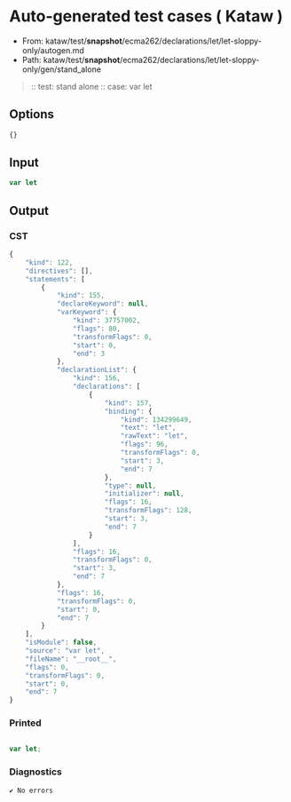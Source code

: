 # Auto-generated test cases ( Kataw )
- From: kataw/test/__snapshot__/ecma262/declarations/let/let-sloppy-only/autogen.md
- Path: kataw/test/__snapshot__/ecma262/declarations/let/let-sloppy-only/gen/stand_alone
> :: test: stand alone
> :: case: var let
## Options

`````js
{}
`````
## Input

`````js
var let
`````
## Output

### CST

```javascript
{
    "kind": 122,
    "directives": [],
    "statements": [
        {
            "kind": 155,
            "declareKeyword": null,
            "varKeyword": {
                "kind": 37757002,
                "flags": 80,
                "transformFlags": 0,
                "start": 0,
                "end": 3
            },
            "declarationList": {
                "kind": 156,
                "declarations": [
                    {
                        "kind": 157,
                        "binding": {
                            "kind": 134299649,
                            "text": "let",
                            "rawText": "let",
                            "flags": 96,
                            "transformFlags": 0,
                            "start": 3,
                            "end": 7
                        },
                        "type": null,
                        "initializer": null,
                        "flags": 16,
                        "transformFlags": 128,
                        "start": 3,
                        "end": 7
                    }
                ],
                "flags": 16,
                "transformFlags": 0,
                "start": 3,
                "end": 7
            },
            "flags": 16,
            "transformFlags": 0,
            "start": 0,
            "end": 7
        }
    ],
    "isModule": false,
    "source": "var let",
    "fileName": "__root__",
    "flags": 0,
    "transformFlags": 0,
    "start": 0,
    "end": 7
}
```

### Printed

```javascript

var let;
```

### Diagnostics

```javascript
✔ No errors
```

